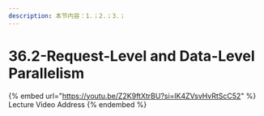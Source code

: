 ```yaml
---
description: 本节内容：1.；2.；3.；
---
```


# 36.2-Request-Level and Data-Level Parallelism

{% embed url="https://youtu.be/Z2K9ftXtrBU?si=lK4ZVsvHvRtScC52" %}
Lecture Video Address
{% endembed %}
